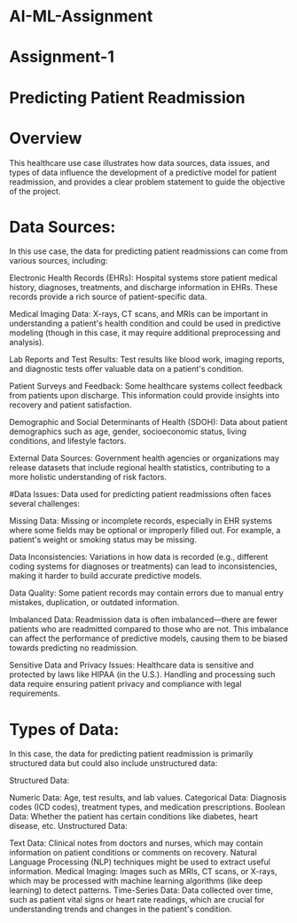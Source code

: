 # AI-ML-Assignment
# Assignment-1
# Predicting Patient Readmission 
# Overview
This healthcare use case illustrates how data sources, data issues, and types of data influence the development of a predictive model for patient readmission, and provides a clear problem statement to guide the objective of the project.

# Data Sources:

In this use case, the data for predicting patient readmissions can come from various sources, including:

Electronic Health Records (EHRs): Hospital systems store patient medical history, diagnoses, treatments, and discharge information in EHRs. These records provide a rich source of patient-specific data.

Medical Imaging Data: X-rays, CT scans, and MRIs can be important in understanding a patient's health condition and could be used in predictive modeling (though in this case, it may require additional preprocessing and analysis).

Lab Reports and Test Results: Test results like blood work, imaging reports, and diagnostic tests offer valuable data on a patient's condition.

Patient Surveys and Feedback: Some healthcare systems collect feedback from patients upon discharge. This information could provide insights into recovery and patient satisfaction.

Demographic and Social Determinants of Health (SDOH): Data about patient demographics such as age, gender, socioeconomic status, living conditions, and lifestyle factors.

External Data Sources: Government health agencies or organizations may release datasets that include regional health statistics, contributing to a more holistic understanding of risk factors.

#Data Issues:
Data used for predicting patient readmissions often faces several challenges:

Missing Data: Missing or incomplete records, especially in EHR systems where some fields may be optional or improperly filled out. For example, a patient's weight or smoking status may be missing.

Data Inconsistencies: Variations in how data is recorded (e.g., different coding systems for diagnoses or treatments) can lead to inconsistencies, making it harder to build accurate predictive models.

Data Quality: Some patient records may contain errors due to manual entry mistakes, duplication, or outdated information.

Imbalanced Data: Readmission data is often imbalanced—there are fewer patients who are readmitted compared to those who are not. This imbalance can affect the performance of predictive models, causing them to be biased towards predicting no readmission.

Sensitive Data and Privacy Issues: Healthcare data is sensitive and protected by laws like HIPAA (in the U.S.). Handling and processing such data require ensuring patient privacy and compliance with legal requirements.

# Types of Data:
In this case, the data for predicting patient readmission is primarily structured data but could also include unstructured data:

Structured Data:

Numeric Data: Age, test results, and lab values.
Categorical Data: Diagnosis codes (ICD codes), treatment types, and medication prescriptions.
Boolean Data: Whether the patient has certain conditions like diabetes, heart disease, etc.
Unstructured Data:

Text Data: Clinical notes from doctors and nurses, which may contain information on patient conditions or comments on recovery. Natural Language Processing (NLP) techniques might be used to extract useful information.
Medical Imaging: Images such as MRIs, CT scans, or X-rays, which may be processed with machine learning algorithms (like deep learning) to detect patterns.
Time-Series Data: Data collected over time, such as patient vital signs or heart rate readings, which are crucial for understanding trends and changes in the patient's condition.

